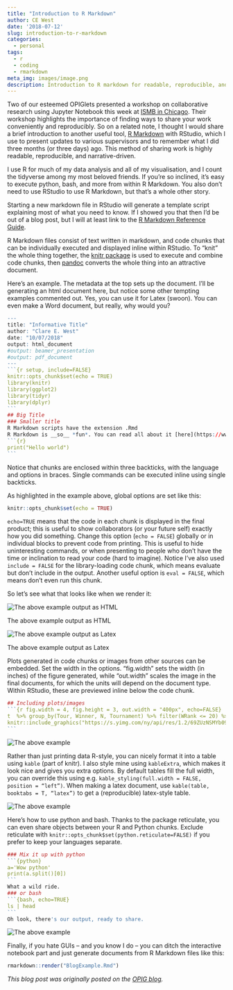```yaml
---
title: "Introduction to R Markdown"
author: CE West
date: '2018-07-12'
slug: introduction-to-r-markdown
categories:
  - personal
tags:
  - r
  - coding
  - rmarkdown
meta_img: images/image.png
description: Introduction to R markdown for readable, reproducible, and narrative-driven analyses
---
```


Two of our esteemed OPIGlets presented a workshop on collaborative research using Jupyter Notebook this week at [ISMB in Chicago](https://www.iscb.org/ismb2018). Their workshop highlights the importance of finding ways to share your work conveniently and reproducibly. So on a related note, I thought I would share a brief introduction to another useful tool, [R Markdown](http://rmarkdown.rstudio.com/) with RStudio, which I use to present updates to various supervisors and to remember what I did three months (or three days) ago. This method of sharing work is highly readable, reproducible, and narrative-driven.

<!--more-->

I use R for much of my data analysis and all of my visualisation, and I count the tidyverse among my most beloved friends. If you’re so inclined, it’s easy to execute python, bash, and more from within R Markdown. You also don’t need to use RStudio to use R Markdown, but that’s a whole other story.

Starting a new markdown file in RStudio will generate a template script explaining most of what you need to know. If I showed you that then I’d be out of a blog post, but I will at least link to the [R Markdown Reference Guide](https://www.rstudio.com/wp-content/uploads/2015/03/rmarkdown-reference.pdf).

R Markdown files consist of text written in markdown, and code chunks that can be individually executed and displayed inline within RStudio. To “knit” the whole thing together, the [knitr package](https://yihui.name/knitr/) is used to execute and combine code chunks, then [pandoc](http://pandoc.org/) converts the whole thing into an attractive document.

Here’s an example. The metadata at the top sets up the document. I’ll be generating an html document here, but notice some other tempting examples commented out. Yes, you can use it for Latex (swoon). You can even make a Word document, but really, why would you?

````r
---
title: "Informative Title"
author: "Clare E. West"
date: "10/07/2018"
output: html_document
#output: beamer_presentation
#output: pdf_document
---
```{r setup, include=FALSE}
knitr::opts_chunk$set(echo = TRUE)
library(knitr)
library(ggplot2)
library(tidyr)
library(dplyr)
```
## Big Title
### Smaller title
R Markdown scripts have the extension .Rmd
R Markdown is __so__ *fun*. You can read all about it [here](https://www.rstudio.com/wp-content/uploads/2015/03/rmarkdown-reference.pdf).
```{r}
print("Hello world")
```
````

Notice that chunks are enclosed within three backticks, with the language and options in braces. Single commands can be executed inline using single backticks.

As highlighted in the example above, global options are set like this:

```r
knitr::opts_chunk$set(echo = TRUE)
```

`echo=TRUE` means that the code in each chunk is displayed in the final product; this is useful to show collaborators (or your future self) exactly how you did something. Change this option (`echo = FALSE`) globally or in individual blocks to prevent code from printing. This is useful to hide uninteresting commands, or when presenting to people who don’t have the time or inclination to read your code (hard to imagine). Notice I’ve also used `include = FALSE`  for the library-loading code chunk, which means evaluate but don’t include in the output. Another useful option is `eval = FALSE`, which means don’t even run this chunk.

So let’s see what that looks like when we render it:

<div class="figure">

![The above example output as HTML](https://www.blopig.com/blog/wp-content/uploads/2018/07/Screen-Shot-2018-07-12-at-09.29.53.png?ssl=1)

<p class="caption">The above example output as HTML</p>

</div>

<div class="figure">

![The above example output as Latex](https://www.blopig.com/blog/wp-content/uploads/2018/07/Screen-Shot-2018-07-12-at-09.28.57.png?ssl=1)

<p class="caption">The above example output as Latex</p>

</div>

Plots generated in code chunks or images from other sources can be embedded. Set the width in the options. “fig.width” sets the width (in inches) of the figure generated, while “out.width” scales the image in the final documents, for which the units will depend on the document type. Within RStudio, these are previewed inline below the code chunk.

````r
## Including plots/images
```{r fig.width = 4, fig.height = 3, out.width = "400px", echo=FALSE}
t  %>% group_by(Tour, Winner, N, Tournament) %>% filter(WRank <= 20) %>% summarise(WPts = max(WPts))  %>% ggplot(aes(x=N, y=WPts, group=Winner, colour=(Winner=="Murray A."))) + geom_point() + geom_line() + labs(x="Tournament Number",y="Ranking Points") + scale_colour_discrete("",labels=c("Not Andy Murray", "Andy Murray")) + theme_bw() + theme(legend.position = "bottom", legend.margin = margin(0, 0, 0, 0))
knitr::include_graphics("https://s.yimg.com/ny/api/res/1.2/69ZUzNSMYb09GKd8CNJeew--~A/YXBwaWQ9aGlnaGxhbmRlcjtzbT0xO3c9ODAwO2g9NjAw/http://media.zenfs.com/en_us/News/afp.com/0102e1f7d0d3c35303c8a62d56a5eb79c2c8b4d8.jpg")
```
````

<div class="figure">

![The above example](https://www.blopig.com/blog/wp-content/uploads/2018/07/Screen-Shot-2018-07-12-at-09.39.05.png?w=826&ssl=1)

</div>

Rather than just printing data R-style, you can nicely format it into a table using `kable` (part of knitr). I also style mine using `kableExtra`, which makes it look nice and gives you extra options. By default tables fill the full width, you can override this using e.g. `kable_styling(full.width = FALSE, position = “left”)`. When making a latex document, use `kable(table, booktabs = T, “latex”)` to get a (reproducible) latex-style table.


<div class="figure">

![The above example](https://www.blopig.com/blog/wp-content/uploads/2018/07/Screen-Shot-2018-07-12-at-09.41.43.png?w=939&ssl=1)

</div>

Here’s how to use python and bash. Thanks to the package reticulate, you can even share objects between your R and Python chunks. Exclude reticulate with `knitr::opts_chunk$set(python.reticulate=FALSE)` if you prefer to keep your languages separate.

````r
### Mix it up with python
```{python}
a='Wow python'
print(a.split()[0])
```
What a wild ride. 
### or bash
```{bash, echo=TRUE}
ls | head 
```
Oh look, there's our output, ready to share.
````

<div class="figure">

![The above example](https://www.blopig.com/blog/wp-content/uploads/2018/07/Screen-Shot-2018-07-12-at-09.50.06.png?w=560&ssl=1)

</div>

Finally, if you hate GUIs – and you know I do – you can ditch the interactive notebook part and just generate documents from R Markdown files like this:

```r
rmarkdown::render("BlogExample.Rmd")
```

*This blog post was originally posted on the [OPIG blog](https://www.blopig.com/blog/2018/07/introduction-to-r-markdown/).*



